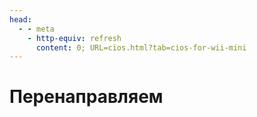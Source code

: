 ```yaml
---
head:
  - - meta
    - http-equiv: refresh
      content: 0; URL=cios.html?tab=cios-for-wii-mini
---
```


# Перенаправляем
